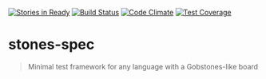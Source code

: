 [![Stories in Ready](https://badge.waffle.io/mumuki/stones-spec.png?label=ready&title=Ready)](https://waffle.io/mumuki/stones-spec)
[![Build Status](https://travis-ci.org/mumuki/stones-spec.svg?branch=master)](https://travis-ci.org/mumuki/stones-spec)
[![Code Climate](https://codeclimate.com/github/mumuki/stones-spec/badges/gpa.svg)](https://codeclimate.com/github/mumuki/stones-spec)
[![Test Coverage](https://codeclimate.com/github/mumuki/stones-spec/badges/coverage.svg)](https://codeclimate.com/github/mumuki/stones-spec/coverage)

# stones-spec
> Minimal test framework for any language with a Gobstones-like board


